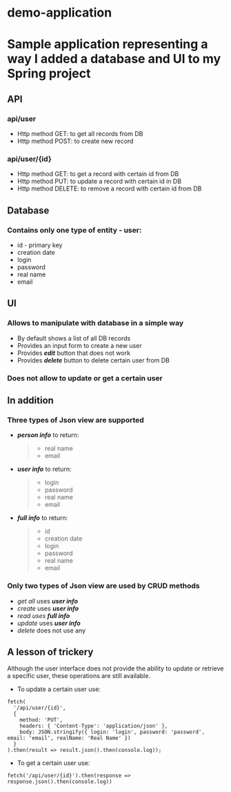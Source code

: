 # demo-application
# Sample application representing a way I added a database and UI to my Spring project

## API
### api/user
* Http method GET: to get all records from DB
* Http method POST: to create new record
### api/user/{id}
* Http method GET: to get a record with certain id from DB
* Http method PUT: to update a record with certain id in DB
* Http method DELETE: to remove a record with certain id from DB


## Database
### Contains only one type of entity - user:
* id - primary key
* creation date
* login
* password
* real name
* email

## UI
### Allows to manipulate with database in a simple way
* By default shows a list of all DB records
* Provides an input form to create a new user
* Provides ***edit*** button that does not work
* Provides ***delete*** button to delete certain user from DB
### Does not allow to update or get a certain user

## In addition
### Three types of Json view are supported
* ***person info*** to return:
  > * real name
  > * email
* ***user info*** to return:
  > * login
  > * password
  > * real name
  > * email
* ***full info*** to return:
  > * id
  > * creation date
  > * login
  > * password
  > * real name
  > * email
### Only two types of Json view are used by CRUD methods
* _get all_ uses ***user info***
* _create_ uses ***user info***
* _read uses_ ***full info***
* _update_ uses ***user info***
* _delete_ does not use any

## A lesson of trickery  
Although the user interface does not provide the ability to update or retrieve a specific user, these operations are still available.
* To update a certain user use:
```
fetch(
  '/api/user/{id}', 
  { 
    method: 'PUT', 
    headers: { 'Content-Type': 'application/json' }, 
    body: JSON.stringify({ login: 'login', password: 'password', email: 'email', realName: 'Real Name' })
  }
).then(result => result.json().then(console.log));
```
* To get a certain user use:
```
fetch('/api/user/{id}').then(response => response.json().then(console.log))
```
